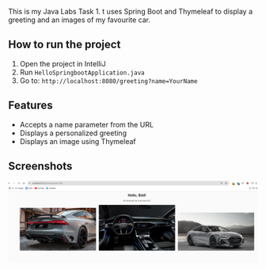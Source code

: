 This is my Java Labs Task 1. t uses Spring Boot and Thymeleaf to display a greeting and an images of my favourite car.


## How to run the project
1. Open the project in IntelliJ
2. Run `HelloSpringbootApplication.java`
3. Go to: `http://localhost:8080/greeting?name=YourName`


## Features
- Accepts a name parameter from the URL
- Displays a personalized greeting
- Displays an image using Thymeleaf


## Screenshots
![Proof Screenshot](screenshots/proof.jpg)
